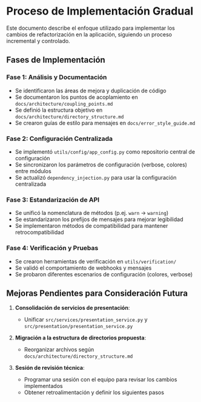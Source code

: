 # Proceso de Implementación Gradual

Este documento describe el enfoque utilizado para implementar los cambios de refactorización en la aplicación, siguiendo un proceso incremental y controlado.

## Fases de Implementación

### Fase 1: Análisis y Documentación
- Se identificaron las áreas de mejora y duplicación de código
- Se documentaron los puntos de acoplamiento en `docs/architecture/coupling_points.md`
- Se definió la estructura objetivo en `docs/architecture/directory_structure.md`
- Se crearon guías de estilo para mensajes en `docs/error_style_guide.md`

### Fase 2: Configuración Centralizada
- Se implementó `utils/config/app_config.py` como repositorio central de configuración
- Se sincronizaron los parámetros de configuración (verbose, colores) entre módulos
- Se actualizó `dependency_injection.py` para usar la configuración centralizada

### Fase 3: Estandarización de API
- Se unificó la nomenclatura de métodos (p.ej. `warn` → `warning`)
- Se estandarizaron los prefijos de mensajes para mejorar legibilidad
- Se implementaron métodos de compatibilidad para mantener retrocompatibilidad

### Fase 4: Verificación y Pruebas
- Se crearon herramientas de verificación en `utils/verification/`
- Se validó el comportamiento de webhooks y mensajes
- Se probaron diferentes escenarios de configuración (colores, verbose)

## Mejoras Pendientes para Consideración Futura

1. **Consolidación de servicios de presentación**:
   - Unificar `src/services/presentation_service.py` y `src/presentation/presentation_service.py`
   
2. **Migración a la estructura de directorios propuesta**:
   - Reorganizar archivos según `docs/architecture/directory_structure.md`

3. **Sesión de revisión técnica**:
   - Programar una sesión con el equipo para revisar los cambios implementados
   - Obtener retroalimentación y definir los siguientes pasos
